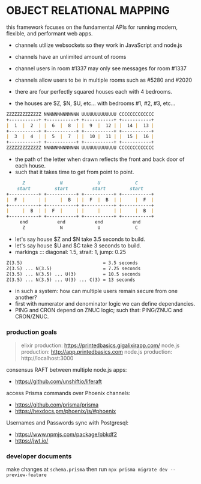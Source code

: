 OBJECT RELATIONAL MAPPING
========
this framework focuses on the fundamental APIs for running modern, 
flexible, and performant web apps.

- channels utilize websockets so they work in JavaScript and node.js
- channels have an unlimited amount of rooms
- channel users in room #1337 may only see messages for room #1337
- channels allow users to be in multiple rooms such as #5280 and #2020

- there are four perfectly squared houses each with 4 bedrooms.
- the houses are $Z, $N, $U, etc... with bedrooms #1, #2, #3, etc...

```md
ZZZZZZZZZZZZZ NNNNNNNNNNNNN UUUUUUUUUUUUU CCCCCCCCCCCCC
+-----------+ +-----------+ +-----------+ +-----------+
|  1  |  2  | |  6  |  8  | |  9  |  12 | |  14 |  13 |
+-----------+ +-----------+ +-----------+ +-----------+
|  3  |  4  | |  5  |  7  | |  10 |  11 | |  15 |  16 |
+-----------+ +-----------+ +-----------+ +-----------+
ZZZZZZZZZZZZZ NNNNNNNNNNNNN UUUUUUUUUUUUU CCCCCCCCCCCCC
```

- the path of the letter when drawn reflects the front and back door of each house.
- such that it takes time to get from point to point.

```md
      Z             N             U             C
    start         start         start         start
+-----------+ +-----------+ +-----------+ +-----------+
|  F  |     | |     |  B  | |  F  |  B  | |     |  F  |
+-----------+ +-----------+ +-----------+ +-----------+
|     |  B  | |  F  |     | |     |     | |     |  B  |
+-----------+ +-----------+ +-----------+ +-----------+
     end           end           end           end
      Z             N             U             C
```

- let's say house $Z and $N take 3.5 seconds to build.
- let's say house $U and $C take 3 seconds to build.
- markings ::: diagonal: 1.5, strait: 1, jump: 0.25

```md
Z(3.5)                              = 3.5 seconds
Z(3.5) ... N(3.5)                   = 7.25 seconds
Z(3.5) ... N(3.5) ... U(3)          = 10.5 seconds
Z(3.5) ... N(3.5) ... U(3) ... C(3) = 13 seconds
```

- in such a system: how can multiple users remain secure from one another?
- first with numerator and denominator logic we can define dependancies.
- PING and CRON depend on ZNUC logic; such that: PING/ZNUC and CRON/ZNUC.





### production goals
> elixir production: https://printedbasics.gigalixirapp.com/
> node.js production: http://app.printedbasics.com
> node.js production: http://localhost:3000

consensus RAFT between multiple node.js apps:
- https://github.com/unshiftio/liferaft

access Prisma commands over Phoenix channels:
- https://github.com/prisma/prisma
- https://hexdocs.pm/phoenix/js/#phoenix

Usernames and Passwords sync with Postgresql:
- https://www.npmjs.com/package/pbkdf2
- https://jwt.io/


### developer documents
make changes at `schema.prisma` then run `npx prisma migrate dev --preview-feature`